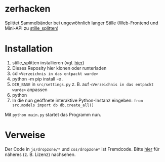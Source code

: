 # zerhacken
Splittet Sammelbänder bei ungewöhnlich langer Stille (Web-Frontend und Mini-API zu [stille_splitten](https://github.com/hogshead-revival-widow/stille_splitten))

# Installation

1. stille_splitten installieren (vgl. [hier](https://github.com/hogshead-revival-widow/stille_splitten))
2. Dieses Reposity hier klonen oder runterladen
3. cd `<Verzeichnis in das entpackt wurde>`
4. python -m pip install -e .
5. `DIR_BASE` in `src/settings.py` z. B. auf `<Verzeichnis in das entpackt wurde>` anpassen
6. python
7. In die nun geöffnete interaktive Python-Instanz eingeben:
    `from src.models import db
    db.create_all()`

Mit `python main.py` startet das Programm nun.

# Verweise

Der Code in `js/dropzone/*` und `css/dropzone*` ist Fremdcode.
Bitte [hier](https://github.com/dropzone/dropzone) für näheres (z. B.  Lizenz) nachsehen.
